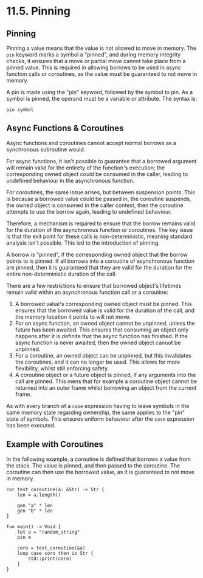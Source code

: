 # 11.5. Pinning

<primary-label ref="header-label"/>

<secondary-label ref="doc-complete"/>

## Pinning

Pinning a value means that the value is not allowed to move in memory. The `pin` keyword marks a symbol a "pinned", and
during memory integrity checks, it ensures that a move or partial move cannot take place from a pinned value. This is
required in allowing borrows to be used in async function calls or coroutines, as the value must be guaranteed to not
move in memory.

A pin is made using the "pin" keyword, followed by the symbol to pin. As a symbol is pinned, the operand must be a
variable or attribute. The syntax is:

```
pin symbol
```

## Async Functions & Coroutines

Async functions and coroutines cannot accept normal borrows as a synchronous subroutine would.

For async functions, it isn't possible to guarantee that a borrowed argument will remain valid for the entirety of the
function's execution; the corresponding owned object could be consumed in the caller, leading to undefined behaviour in
the asynchronous function.

For coroutines, the same issue arises, but between suspension points. This is because a borrowed value could be passed
in, the coroutine suspends, the owned object is consumed in the caller context, then the coroutine attempts to use the
borrow again, leading to undefined behaviour.

Therefore, a mechanism is required to ensure that the borrow remains valid for the duration of the asynchronous function
or coroutines. The key issue is that the exit point for these calls is non-deterministic, meaning standard analysis
isn't possible. This led to the introduction of pinning.

A borrow is "pinned", if the corresponding owned object that the borrow points to is pinned. If all borrows into a
coroutine of asynchronous function are pinned, then it is guaranteed that they are valid for the duration for the
entire non-deterministic duration of the call.

There are a few restrictions to ensure that borrowed object's lifetimes remain valid within an asynchronous function
call or a coroutine:
1. A borrowed value's corresponding owned object must be pinned. This ensures that the borrowed value is valid for the
   duration of the call, and the memory location it points to will not move.
2. For an async function, an owned object cannot be unpinned, unless the future has been awaited. This ensures that
   consuming an object only happens after it is definite that the async function has finished. If the async function is
   never awaited, then the owned object cannot be unpinned.
3. For a coroutine, an owned object can be unpinned, but this invalidates the coroutines, and it can no longer be used.
   This allows for more flexibility, whilst still enforcing safety.
4. A coroutine object or a future object is pinned, if any arguments into the call are pinned. This mens that for
   example a coroutine object cannot be returned into an outer frame whilst borrowing an object from the current frame.

As with every branch of a `case` expression having to leave symbols in the same memory state regarding ownership, the
same applies to the "pin" state of symbols. This ensures uniform behaviour after the `case` expression has been
executed.

## Example with Coroutines

In the following example, a coroutine is defined that borrows a value from the stack. The value is pinned, and then
passed to the coroutine. The coroutine can then use the borrowed value, as it is guaranteed to not move in memory.

```
cor test_coroutine(a: &Str) -> Str {
    len = a.length()
    
    gen "a" * len
    gen "b" * len
}

fun main() -> Void {
    let a = "random_string"
    pin a
    
    coro = test_coroutine(&a)
    loop case coro then is Str {
        std::print(coro)
    }
}
```
